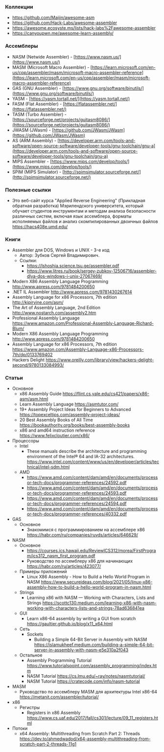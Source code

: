
### Коллекции

- https://github.com/Maijin/awesome-asm
- https://github.com/Hack-Labs/awesome-assembler
- https://awesome.ecosyste.ms/lists/hack-labs%2Fawesome-assembler
- https://canyoupwn.me/awesome-learn-assembly/

### Ассемблеры

- NASM (Netwide Assembler) - [https://www.nasm.us/](https://www.nasm.us/)
- MASM (Microsoft Macro Assembler) - [https://learn.microsoft.com/en-us/cpp/assembler/masm/microsoft-macro-assembler-reference](https://learn.microsoft.com/en-us/cpp/assembler/masm/microsoft-macro-assembler-reference)
- GAS (GNU Assembler) - [https://www.gnu.org/software/binutils/](https://www.gnu.org/software/binutils/)
- YASM - [https://yasm.tortall.net/](https://yasm.tortall.net/)
- FASM (Flat Assembler) - [https://flatassembler.net/](https://flatassembler.net/)
- TASM (Turbo Assembler) - [https://sourceforge.net/projects/guitasm8086/](https://sourceforge.net/projects/guitasm8086/)
- JWASM (JWasm) - [https://github.com/JWasm/JWasm](https://github.com/JWasm/JWasm)
- AS (ARM Assembly) - [https://developer.arm.com/tools-and-software/open-source-software/developer-tools/gnu-toolchain/gnu-a](https://developer.arm.com/tools-and-software/open-source-software/developer-tools/gnu-toolchain/gnu-a)
- MIPS Assembler - [https://www.mips.com/develop/tools/](https://www.mips.com/develop/tools/)
- SPIM (MIPS Simulator) - [http://spimsimulator.sourceforge.net/](http://spimsimulator.sourceforge.net/)

### Полезные ссылки

- Это веб-сайт курса "Applied Reverse Engineering" (Прикладная обратная разработка) Мэрилендского университета, который обучает студентов инструментам и методам анализа безопасности различных систем, включая язык ассемблера, форматы исполняемых файлов и анализ скомпилированных двоичных файлов https://hacs408e.umd.edu/

### Книги

- Assembler для DOS, Windows и UNIX - 3-е
изд 
    - Автор: Зубков Сергей Владимирович.
    - Ссылки:
        - https://lshoshia.science.tsu.ge/assembler.pdf
        - https://www.litres.ru/book/sergey-zubkov-12506716/assembler-dlya-dos-windows-i-unix-27067469/
- Modern X86 Assembly Language Programming http://www.apress.com/9781484200650
- .NET IL Assembler http://www.apress.com/9781430267614
- Assembly Language for x86 Processors, 7th edition http://kipirvine.com/asm/
- The Art of Assembly Language, 2nd Edition http://www.nostarch.com/assembly2.htm
- Professional Assembly Language https://www.amazon.com/Professional-Assembly-Language-Richard-Blum/
- Modern X86 Assembly Language Programming http://www.apress.com/9781484200650
- Assembly Language for x86 Processors, 7th edition https://www.amazon.com/Assembly-Language-x86-Processors-7th/dp/0133769402
- Hackers Delight https://www.oreilly.com/library/view/hackers-delight-second/9780133084993/

### Статьи

- Основное
    - x86 Assembly Guide https://flint.cs.yale.edu/cs421/papers/x86-asm/asm.html
    - Learn Assembly Language https://asmtutor.com/
    - 19+ Assembly Project Ideas for Beginners to Advanced https://topexceltips.com/assembly-project-ideas/
    - 20 Best Assembly Books of All Time https://bookauthority.org/books/best-assembly-books
    - x86 and amd64 instruction reference https://www.felixcloutier.com/x86/
- Процессоры
    - Intel
        - These manuals describe the architecture and programming environment of the Intel® 64 and IA-32 architectures. https://www.intel.com/content/www/us/en/developer/articles/technical/intel-sdm.html
    - AMD
        - https://www.amd.com/content/dam/amd/en/documents/processor-tech-docs/programmer-references/24592.pdf
        - https://www.amd.com/content/dam/amd/en/documents/processor-tech-docs/programmer-references/24593.pdf
        - https://www.amd.com/content/dam/amd/en/documents/processor-tech-docs/programmer-references/24594.pdf
        - https://www.amd.com/content/dam/amd/en/documents/processor-tech-docs/programmer-references/40332.pdf
- GAS
    - Основное
        - Знакомимся с программированием на ассемблере x86 https://habr.com/ru/companies/ruvds/articles/646629/
- NASM
    - Основное
        - https://courses.ics.hawaii.edu/ReviewICS312/morea/FirstProgram/ics312_nasm_first_program.pdf
        - Руководство по ассемблеру x86 для начинающих https://habr.com/ru/articles/423077/
    - Примеры приложений
        - Linux X86 Assembly - How to Build a Hello World Program in NASM https://www.secureideas.com/blog/2021/05/linux-x86-assembly-how-to-build-a-hello-world-program-in-nasm.html
    - Strings
        - Learning x86 with NASM — Working with Characters, Lists and Strings https://scottc130.medium.com/learning-x86-with-nasm-working-with-characters-lists-and-strings-78ad636841ea
    - GUI
        - Learn x86-64 assembly by writing a GUI from scratch https://gaultier.github.io/blog/x11_x64.html
    - Сеть
        - Sockets
            - Building a Simple 64-Bit Server in Assembly with NASM https://islamukheef.medium.com/building-a-simple-64-bit-server-in-assembly-with-nasm-e5e310a2f043
    - Остальное
        - Assembly Programming Tutorial https://www.tutorialspoint.com/assembly_programming/index.htm
        - NASM Tutorial https://cs.lmu.edu/~ray/notes/nasmtutorial/
        - NASM Tutorial https://cratecode.com/info/nasm-tutorial
- MASM
    - Руководство по ассемблеру MASM для архитектуры Intel x86-64 https://metanit.com/assembler/tutorial/
- x86
    - Регистры
        - Registers in x86 Assembly https://www.cs.uaf.edu/2017/fall/cs301/lecture/09_11_registers.html
- Потоки
    - x64 Assembly: Multithreading from Scratch Part 2: Threads https://dev.to/ahmedwadod/x64-assembly-multithreading-from-scratch-part-2-threads-11g1
